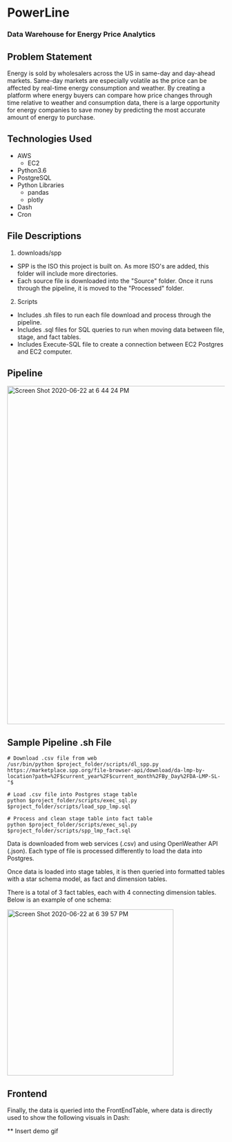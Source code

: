 # PowerLine
### Data Warehouse for Energy Price Analytics

## Problem Statement
Energy is sold by wholesalers across the US in same-day and day-ahead markets. Same-day markets are especially volatile as the price can be affected by real-time energy consumption and weather. By creating a platform where energy buyers can compare how price changes through time relative to weather and consumption data, there is a large opportunity for energy companies to save money by predicting the most accurate amount of energy to purchase.

## Technologies Used
* AWS
  * EC2
* Python3.6
* PostgreSQL
* Python Libraries
  * pandas
  * plotly
* Dash
* Cron

## File Descriptions

1. downloads/spp
 * SPP is the ISO this project is built on. As more ISO's are added, this folder will include more directories.
 * Each source file is downloaded into the "Source" folder. Once it runs through the pipeline, it is moved to the   "Processed" folder.
 
2. Scripts
 * Includes .sh files to run each file download and process through the pipeline.
 * Includes .sql files for SQL queries to run when moving data between file, stage, and fact tables.
 * Includes Execute-SQL file to create a connection between EC2 Postgres and EC2 computer.

## Pipeline

<img width="784" alt="Screen Shot 2020-06-22 at 6 44 24 PM" src="https://user-images.githubusercontent.com/56900996/85352572-4b713c00-b4d4-11ea-8d5f-9163962efff7.png">

## Sample Pipeline .sh File

```
# Download .csv file from web
/usr/bin/python $project_folder/scripts/dl_spp.py https://marketplace.spp.org/file-browser-api/download/da-lmp-by-location?path=%2F$current_year%2F$current_month%2FBy_Day%2FDA-LMP-SL-"$

# Load .csv file into Postgres stage table
python $project_folder/scripts/exec_sql.py $project_folder/scripts/load_spp_lmp.sql

# Process and clean stage table into fact table
python $project_folder/scripts/exec_sql.py $project_folder/scripts/spp_lmp_fact.sql

```

Data is downloaded from web services (.csv) and using OpenWeather API (.json). Each type of file is processed differently to load the data into Postgres. 

Once data is loaded into stage tables, it is then queried into formatted tables with a star schema model, as fact and dimension tables.

There is a total of 3 fact tables, each with 4 connecting dimension tables.
Below is an example of one schema:

<img width="385" alt="Screen Shot 2020-06-22 at 6 39 57 PM" src="https://user-images.githubusercontent.com/56900996/85352653-6d6abe80-b4d4-11ea-9765-8ff72210a85d.png">


## Frontend

Finally, the data is queried into the FrontEndTable, where data is directly used to show the following visuals in Dash:

** Insert demo gif



